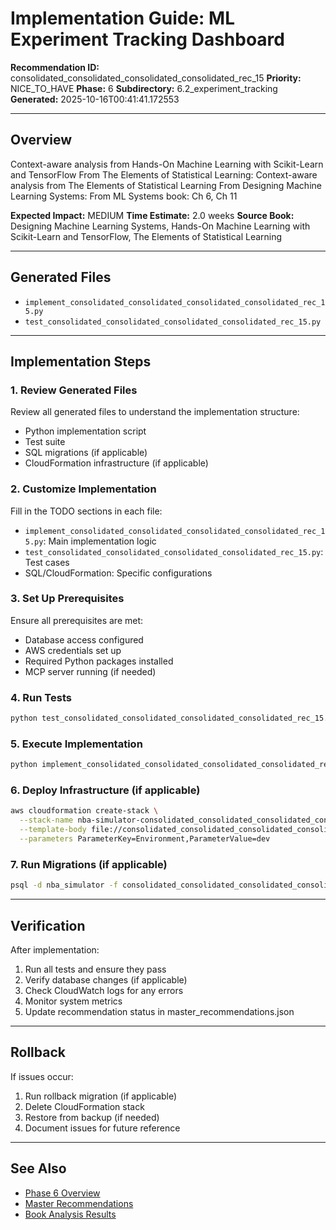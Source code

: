 # Implementation Guide: ML Experiment Tracking Dashboard

**Recommendation ID:** consolidated_consolidated_consolidated_consolidated_rec_15
**Priority:** NICE_TO_HAVE
**Phase:** 6
**Subdirectory:** 6.2_experiment_tracking
**Generated:** 2025-10-16T00:41:41.172553

---

## Overview

Context-aware analysis from Hands-On Machine Learning with Scikit-Learn and TensorFlow From The Elements of Statistical Learning: Context-aware analysis from The Elements of Statistical Learning From Designing Machine Learning Systems: From ML Systems book: Ch 6, Ch 11

**Expected Impact:** MEDIUM
**Time Estimate:** 2.0 weeks
**Source Book:** Designing Machine Learning Systems, Hands-On Machine Learning with Scikit-Learn and TensorFlow, The Elements of Statistical Learning

---

## Generated Files

- `implement_consolidated_consolidated_consolidated_consolidated_rec_15.py`
- `test_consolidated_consolidated_consolidated_consolidated_rec_15.py`

---

## Implementation Steps

### 1. Review Generated Files

Review all generated files to understand the implementation structure:
- Python implementation script
- Test suite
- SQL migrations (if applicable)
- CloudFormation infrastructure (if applicable)

### 2. Customize Implementation

Fill in the TODO sections in each file:
- `implement_consolidated_consolidated_consolidated_consolidated_rec_15.py`: Main implementation logic
- `test_consolidated_consolidated_consolidated_consolidated_rec_15.py`: Test cases
- SQL/CloudFormation: Specific configurations

### 3. Set Up Prerequisites

Ensure all prerequisites are met:
- Database access configured
- AWS credentials set up
- Required Python packages installed
- MCP server running (if needed)

### 4. Run Tests

```bash
python test_consolidated_consolidated_consolidated_consolidated_rec_15.py
```

### 5. Execute Implementation

```bash
python implement_consolidated_consolidated_consolidated_consolidated_rec_15.py
```

### 6. Deploy Infrastructure (if applicable)

```bash
aws cloudformation create-stack \
  --stack-name nba-simulator-consolidated_consolidated_consolidated_consolidated_rec_15 \
  --template-body file://consolidated_consolidated_consolidated_consolidated_rec_15_infrastructure.yaml \
  --parameters ParameterKey=Environment,ParameterValue=dev
```

### 7. Run Migrations (if applicable)

```bash
psql -d nba_simulator -f consolidated_consolidated_consolidated_consolidated_rec_15_migration.sql
```

---

## Verification

After implementation:
1. Run all tests and ensure they pass
2. Verify database changes (if applicable)
3. Check CloudWatch logs for any errors
4. Monitor system metrics
5. Update recommendation status in master_recommendations.json

---

## Rollback

If issues occur:
1. Run rollback migration (if applicable)
2. Delete CloudFormation stack
3. Restore from backup (if needed)
4. Document issues for future reference

---

## See Also

- [Phase 6 Overview](/Users/ryanranft/nba-simulator-aws/docs/phases/phase_6/)
- [Master Recommendations](/Users/ryanranft/nba-mcp-synthesis/analysis_results/master_recommendations.json)
- [Book Analysis Results](/Users/ryanranft/nba-mcp-synthesis/analysis_results/)

